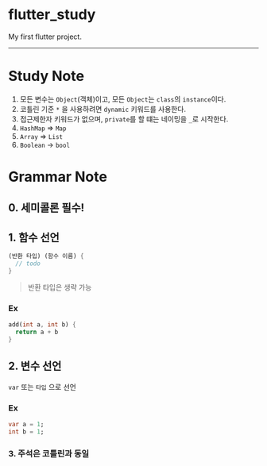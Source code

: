 # flutter_study
My first flutter project.

-----

# Study Note
1. 모든 변수는 `Object`(객체)이고, 모든 `Object`는 `class`의 `instance`이다.
2. 코틀린 기준 `*` 을 사용하려면 `dynamic` 키워드를 사용한다.
3. 접근제한자 키워드가 없으며, `private`를 할 떄는 네이밍을 `_`로 시작한다.
4. `HashMap` => `Map`
5. `Array` => `List`
6. `Boolean` -> `bool`

# Grammar Note

## 0. 세미콜론 필수!

## 1. 함수 선언
```dart
(반환 타입) (함수 이름) {
  // todo
}
```
> 반환 타입은 생략 가능

### Ex
```dart
add(int a, int b) {
  return a + b
}
```

## 2. 변수 선언
`var` 또는 `타입` 으로 선언

### Ex
```dart
var a = 1;
int b = 1;
```

### 3. 주석은 코틀린과 동일
